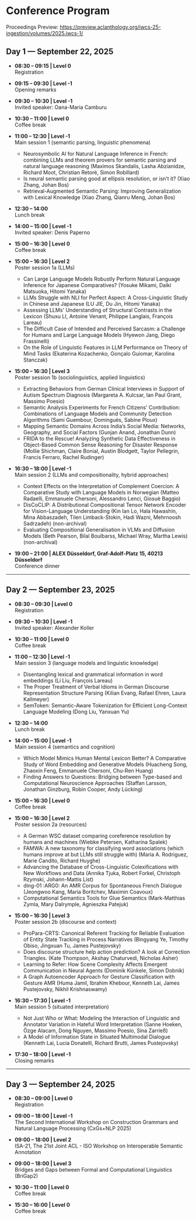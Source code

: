 # Conference Program

Proceedings Preview: https://preview.aclanthology.org/iwcs-25-ingestion/volumes/2025.iwcs-1/

## Day 1 — September 22, 2025

- **08:30 – 09:15 | Level 0**  
  Registration  

- **09:15 – 09:30 | Level -1**  
  Opening remarks  

- **09:30 – 10:30 | Level -1**  
  Invited speaker: Oana-Maria Camburu  

- **10:30 – 11:00 | Level 0**  
  Coffee break  

- **11:00 – 12:30 | Level -1**  
  Main session 1 (semantic parsing, linguistic phenomena)
  
    - Neurosymbolic AI for Natural Language Inference in French: combining LLMs and theorem provers for semantic parsing and natural language reasoning (Maximos Skandalis, Lasha Abzianidze, Richard Moot, Christian Retoré, Simon Robillard)  
    - Is neural semantic parsing good at ellipsis resolution, or isn’t it? (Xiao Zhang, Johan Bos)  
    - Retrieval-Augmented Semantic Parsing: Improving Generalization with Lexical Knowledge (Xiao Zhang, Qianru Meng, Johan Bos)  

- **12:30 – 14:00**  
  Lunch break  

- **14:00 – 15:00 | Level -1**  
  Invited speaker: Denis Paperno  

- **15:00 – 16:30 | Level 0**  
  Coffee break  

- **15:00 – 16:30 | Level 2**  
  Poster session 1a (LLMs)
  
    - Can Large Language Models Robustly Perform Natural Language Inference for Japanese Comparatives? (Yosuke Mikami, Daiki Matsuoka, Hitomi Yanaka)  
    - LLMs Struggle with NLI for Perfect Aspect: A Cross-Linguistic Study in Chinese and Japanese (LU JIE, Du Jin, Hitomi Yanaka)  
    - Assessing LLMs' Understanding of Structural Contrasts in the Lexicon (Shuxu LI, Antoine Venant, Philippe Langlais, François Lareau)  
    - The Difficult Case of Intended and Perceived Sarcasm: a Challenge for Humans and Large Language Models (Hyewon Jang, Diego Frassinelli)  
    - On the Role of Linguistic Features in LLM Performance on Theory of Mind Tasks (Ekaterina Kozachenko, Gonçalo Guiomar, Karolina Stanczak)  

- **15:00 – 16:30 | Level 3**  
  Poster session 1b (sociolinguistics, applied linguistics)  
  
    - Extracting Behaviors from German Clinical Interviews in Support of Autism Spectrum Diagnosis (Margareta A. Kulcsar, Ian Paul Grant, Massimo Poesio)  
    - Semantic Analysis Experiments for French Citizens' Contribution: Combinations of Language Models and Community Detection Algorithms (Sami Guembour, Dominguès, Sabine Ploux)  
    - Mapping Semantic Domains Across India’s Social Media: Networks, Geography, and Social Factors (Gunjan Anand, Jonathan Dunn)  
    - FRIDA to the Rescue! Analyzing Synthetic Data Effectiveness in Object-Based Common Sense Reasoning for Disaster Response (Mollie Shichman, Claire Bonial, Austin Blodgett, Taylor Pellegrin, Francis Ferraro, Rachel Rudinger)  

- **16:30 – 18:00 | Level -1**  
  Main session 2 (LLMs and compositionality, hybrid approaches)

    - Context Effects on the Interpretation of Complement Coercion: A Comparative Study with Language Models in Norwegian (Matteo Radaelli, Emmanuele Chersoni, Alessandro Lenci, Giosuè Baggio)  
    - DisCoCLIP: A Distributional Compositional Tensor Network Encoder for Vision-Language Understanding (Kin Ian Lo, Hala Hawashin, Mina Abbaszadeh, Tilen Limback-Stokin, Hadi Wazni, Mehrnoosh Sadrzadeh) (non-archival)
    - Evaluating Compositional Generalisation in VLMs and Diffusion Models (Beth Pearson, Bilal Boulbarss, Michael Wray, Martha Lewis) (non-archival)
    
- **19:00 – 21:00 | ALEX Düsseldorf, Graf-Adolf-Platz 15, 40213 Düsseldorf**  
  Conference dinner  

---

## Day 2 — September 23, 2025

- **08:30 – 09:30 | Level 0**  
  Registration  

- **09:30 – 10:30 | Level -1**  
  Invited speaker: Alexander Koller  

- **10:30 – 11:00 | Level 0**  
  Coffee break  

- **11:00 – 12:30 | Level -1**  
  Main session 3 (language models and linguistic knowledge)  

    - Disentangling lexical and grammatical information in word embeddings (Li Liu, François Lareau)  
    - The Proper Treatment of Verbal Idioms in German Discourse Representation Structure Parsing (Kilian Evang, Rafael Ehren, Laura Kallmeyer)  
    - SemToken: Semantic-Aware Tokenization for Efficient Long-Context Language Modeling (Dong Liu, Yanxuan Yu)  

- **12:30 – 14:00**  
  Lunch break  

- **14:00 – 15:00 | Level -1**  
  Main session 4 (semantics and cognition)  
 
    - Which Model Mimics Human Mental Lexicon Better? A Comparative Study of Word Embedding and Generative Models (Huacheng Song, Zhaoxin Feng, Emmanuele Chersoni, Chu-Ren Huang)  
    - Finding Answers to Questions: Bridging between Type-based and Computational Neuroscience Approaches (Staffan Larsson, Jonathan Ginzburg, Robin Cooper, Andy Lücking)  

- **15:00 – 16:30 | Level 0**  
  Coffee break  

- **15:00 – 16:30 | Level 2**  
  Poster session 2a (resources)  

    - A German WSC dataset comparing coreference resolution by humans and machines (Wiebke Petersen, Katharina Spalek)  
    - FAMWA: A new taxonomy for classifying word associations (which humans improve at but LLMs still struggle with) (Maria A. Rodriguez, Marie Candito, Richard Huyghe)  
    - Advancing the Database of Cross-Linguistic Colexifications with New Workflows and Data (Annika Tjuka, Robert Forkel, Christoph Rzymski, Johann-Mattis List)  
    - ding-01 :ARG0: An AMR Corpus for Spontaneous French Dialogue (Jeongwoo Kang, Maria Boritchev, Maximin Coavoux)  
    - Computational Semantics Tools for Glue Semantics (Mark-Matthias Zymla, Mary Dalrymple, Agnieszka Patejuk)  

- **15:00 – 16:30 | Level 3**  
  Poster session 2b (discourse and context)  

    - ProPara-CRTS: Canonical Referent Tracking for Reliable Evaluation of Entity State Tracking in Process Narratives (Bingyang Ye, Timothy Obiso, Jingxuan Tu, James Pustejovsky)  
    - Does discourse structure help action prediction? A look at Correction Triangles. (Kate Thompson, Akshay Chaturvedi, Nicholas Asher)  
    - Learning to Refer: How Scene Complexity Affects Emergent Communication in Neural Agents (Dominik Künkele, Simon Dobnik)  
    - A Graph Autoencoder Approach for Gesture Classification with Gesture AMR (Huma Jamil, Ibrahim Khebour, Kenneth Lai, James Pustejovsky, Nikhil Krishnaswamy)  

- **16:30 – 17:30 | Level -1**  
  Main session 5 (situated interpretation)  

    - Not Just Who or What: Modeling the Interaction of Linguistic and Annotator Variation in Hateful Word Interpretation (Sanne Hoeken, Özge Alacam, Dong Nguyen, Massimo Poesio, Sina Zarrieß)  
    - A Model of Information State in Situated Multimodal Dialogue (Kenneth Lai, Lucia Donatelli, Richard Brutti, James Pustejovsky)  

- **17:30 – 18:00 | Level -1**  
  Closing remarks  

---

## Day 3 — September 24, 2025

- **08:30 – 09:00 | Level 0**  
  Registration  

- **09:00 – 18:00 | Level -1**  
  The Second International Workshop on Construction Grammars and Natural Language Processing (CxGs+NLP 2025)  

- **09:00 – 18:00 | Level 2**  
  ISA-21, The 21st Joint ACL - ISO Workshop on Interoperable Semantic Annotation  

- **09:00 – 18:00 | Level 3**  
  Bridges and Gaps between Formal and Computational Linguistics (BriGap2)  

- **10:30 – 11:00 | Level 0**  
  Coffee break  

- **15:30 – 16:00 | Level 0**  
  Coffee break  

